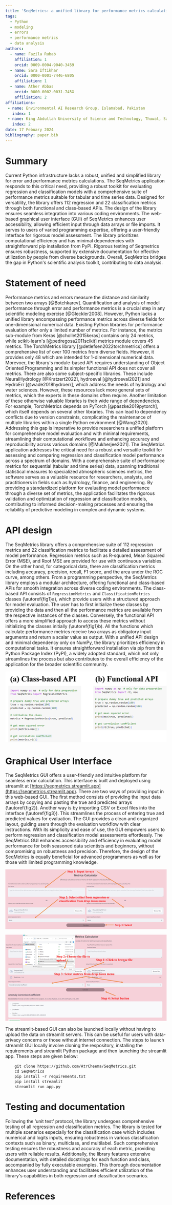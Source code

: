 ```yaml
---
title: 'SeqMetrics: a unified library for performance metrics calculation in Python'
tags:
  - Python
  - modeling
  - errors
  - performance metrics
  - data analysis
authors:
  - name: Fazila Rubab
    affiliation: 1
    orcid: 0009-0004-9040-3459
  - name: Sara Iftikhar
    orcid: 0000-0001-7446-6805
    affiliation: 1
  - name: Ather Abbas
    orcid: 0000-0002-0031-745X
    affiliation: 2
affiliations:
 - name: Environmental AI Research Group, Islamabad, Pakistan
   index: 1
 - name: King Abdullah University of Science and Technology, Thuwal, Saudi Arabia
   index: 2
date: 17 Febuary 2024
bibliography: paper.bib
---
```


# Summary
Current Python infrastructure lacks a robust, unified and simplified library for
error and performance metrics calculations. The SeqMetrics application responds 
to this critical need, providing a robust toolkit for evaluating regression and 
classification models with a comprehensive suite of performance metrics suitable 
for tabular and time series data. Designed for versatility, the library offers 
112 regression and 22 classification metrics through both functional and 
class-based APIs. The design of the library ensures seamless integration into 
various coding environments. The web-based graphical user interface (GUI) of SeqMetrics enhances user 
accessibility, allowing efficient input through data arrays or file imports. 
It serves to users of varied programming expertise, offering a user-friendly 
interface for rigorous model assessment. The library prioritizes computational 
efficiency and has minimal dependencies with straightforward pip installation 
from PyPI. Rigorous testing of Seqmetrics ensures robustness, supported by extensive 
documentation for effective utilization by people from diverse backgrounds. 
Overall, SeqMetrics bridges the gap in Python's scientific analysis toolkit, 
contributing to data analysis.

# Statement of need
Performance metrics and errors measure the distance and similarity between 
two arrays [@Botchkarev]. Quantification and analysis of model performance 
through error and performance metrics is a crucial step in any scientific 
modeling exercise [@Gleckler2008]. However, Python 
lacks a unified library encompassing performance metrics across diverse fields
for one-dimensional numerical data. 
Existing Python libraries for performance evaluation offer only a limited number of metrics. 
For instance, the metrics sub-module from Keras [@chollet2015keras] contains only 24 metrics, 
while scikit-learn's [@pedregosa2011scikit] metrics module covers 45 metrics. The TorchMetrics library [@detlefsen2022torchmetrics]
offers a comprehensive list of over 100 metrics from diverse fields. However, it provides only 48 which are intended
for 1-dimensional numerical data. Morevoer, the library's module-based API requires understanding of Object Oriented Programming
and its simpler functional API does not cover all metrics.
There are also some subject-specific
libraries. These include NeuralHydrology [@Kratzert2022], hydroeval [@hydroeval2021] and HydroErr [@wade2018hydroerr],
which address the needs of hydrology and water sciences. However, these resources
lack more general sets of metrics, which the experts in these domains often require. 
Another limitation of these otherwise valuable libraries is their wide range of dependencies. 
For example, TorchMetrics depends on PyTorch [@paszke2019pytorch], which itself depends on several other libraries. This 
can lead to dependency conflicts due to version constraints, complicating the maintenance 
of multiple libraries within a single Python environment [@Wang2020].
Addressing this gap is imperative to provide 
researchers a unified platform for 
comprehensive model evaluation and with minimal requirements, streamlining their computational workflows and 
enhancing accuracy and reproducibility across various domains [@Mukherjee2021]. The SeqMetrics application addresses 
the critical need for a robust and versatile toolkit for assessing and comparing 
regression and classification model performance across a spectrum of domains. 
With a comprehensive suite of performance metrics for sequential (tabular and 
time series) data, spanning traditional statistical measures to specialized 
atmospheric sciences metrics, the software serves as a valuable resource for 
researchers, analysts, and practitioners in fields such as hydrology, finance, 
and engineering.   By providing a standardized platform for evaluating model performance 
through a diverse set of metrics, the application facilitates the rigorous 
validation and optimization of regression and classification models, contributing 
to informed decision-making processes and ensuring the reliability of predictive 
modeling in complex and dynamic systems.

# API design
The SeqMetrics library offers a comprehensive suite of 112 regression metrics 
and 22 classification metrics to facilitate a detailed assessment of model performance. 
Regression metrics such as R-squared, Mean Squared Error (MSE), and Root MSE are 
provided for use with continuous variables. On the other hand, for categorical 
data, there are classification metrics including accuracy, precision, recall, F1 
score, and the area under the ROC curve, among others. 
From a programming perspective, the SeqMetrics library employs a modular architecture, 
offering functional and class-based APIs for smooth integration across diverse 
coding environments. The class-based API consists of `RegressionMetrics` and
`ClassificationMetrics` classes (\autoref{fig1}a), which provide users with a structured
approach for model evaluation. The user has to first initialize these classes by 
providing the data and then all the performance metrics are available from the 
respective instances of the classes. Conversely, the functional API offers a more
simplified approach to access these metrics without initializing the classes 
initially (\autoref{fig1}b). All the functions which calculate performance metrics
receive two arrays as obligatory input arguments and return a scalar value 
as output. With a unified API design and minimal dependency only on NumPy, 
the library prioritizes efficiency in computational tasks. It ensures 
straightforward installation via pip from the Python Package Index (PyPI), 
a widely adopted standard, which not only streamlines the process but also
contributes to the overall efficiency of the application for the broader 
scientific community.

![Comparison of class-based and functional API\label{fig1}](fig1.jpg)

# Graphical User Interface
The SeqMetrics GUI offers a user-friendly and intuitive 
platform for seamless error calculation. This interface is built and deployed using 
streamlit at [https://seqmetrics.streamlit.app](https://seqmetrics.streamlit.app).
There are two ways of providing input in this web-based GUI. The first method consists of
providing the input data arrays by copying and pasting the true and predicted 
arrays (\autoref{fig2}). Another way is by importing CSV or Excel files into the
interface (\autoref{fig3}). This streamlines the process of entering true and predicted
values for evaluation. The GUI provides a clean and organized layout, guiding 
users through the evaluation workflow with clear instructions. With its simplicity 
and ease of use, the GUI empowers users to perform regression and classification 
model assessments effortlessly. The SeqMetrics GUI enhances accessibility and 
efficiency in evaluating model performance for both seasoned data scientists 
and beginners, without compromising on robustness and precision. Therefore, 
the design of the SeqMetrics is equally beneficial for advanced programmers as 
well as for those with limited programming knowledge. 

![Method of copying and pasting arrays in SeqMetrics GUI\label{fig2}](fig2.jpg)

![Method of reading data from files in SeqMetrics GUI\label{fig3}](fig3.jpg)

The streamlit-based GUI can also be launched locally without having to upload
the data on streamlit servers. This can be useful for users with data-privacy
concerns or those without internet connection. The steps to launch streamlit GUI
locally involve cloning the respository, installing the requirements and streamlit
Python package and then launching the streamlit app. These steps are given below:

```
    git clone https://github.com/AtrCheema/SeqMetrics.git
    cd SeqMetrics
    pip install -r requirements.txt
    pip install streamlit
    streamlit run app.py

```

# Testing and documentation
Following the ‘unit test’ protocol, the library undergoes comprehensive testing 
of all regression and classification metrics. The library is tested for multiple 
scenarios especially for the classification case which includes numerical and logits 
inputs, ensuring robustness in various classification contexts such as binary, 
multiclass, and multilabel. Such comprehensive testing ensures the robustness and 
accuracy of each metric, providing users with reliable results. Additionally, 
the library features extensive documentation, with detailed docstrings for each 
function and class, accompanied by fully executable examples. This thorough 
documentation enhances user understanding and facilitates efficient utilization 
of the library's capabilities in both regression and classification scenarios.

# References
